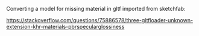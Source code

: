 Converting a model for missing material in gltf imported from sketchfab:

https://stackoverflow.com/questions/75886578/three-gltfloader-unknown-extension-khr-materials-pbrspecularglossiness